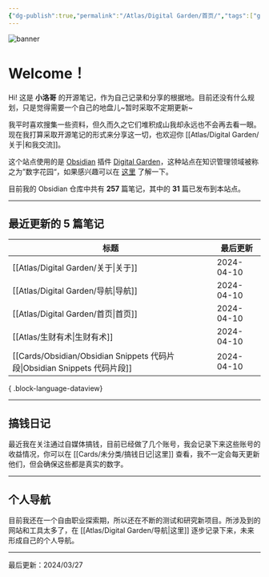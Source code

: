 ```yaml
---
{"dg-publish":true,"permalink":"/Atlas/Digital Garden/首页/","tags":["gardenEntry","gardenEntry","gardenEntry"],"noteIcon":1,"created":"2024-03-26","updated":"2024-04-10"}
---
```


![banner](http://img.xlg.life/images/202404100413287.webp)
# Welcome！
Hi! 这是 **小洛哥** 的开源笔记，作为自己记录和分享的根据地。目前还没有什么规划，只是觉得需要一个自己的地盘儿~暂时采取不定期更新~

我平时喜欢搜集一些资料，但久而久之它们堆积成山我却永远也不会再去看一眼。现在我打算采取开源笔记的形式来分享这一切，也欢迎你 [[Atlas/Digital Garden/关于\|和我交流]]。

这个站点使用的是 [Obsidian](https://obsidian.md/) 插件 [Digital Garden](https://github.com/oleeskild/obsidian-digital-garden)，这种站点在知识管理领域被称之为”数字花园“，如果感兴趣可以在 [这里](https://blog.effie.co/%E5%A6%82%E4%BD%95%E5%BB%BA%E7%AB%8B%E6%95%B0%E5%AD%97%E8%8A%B1%E5%9B%AD%EF%BC%9F/) 了解一下。

<p><span>目前我的 Obsidian 仓库中共有 <strong>257</strong> 篇笔记，其中的 <strong>31</strong> 篇已发布到本站点。</span></p>

---
## 最近更新的 5 篇笔记

| 标题                                                                   | 最后更新       |
| -------------------------------------------------------------------- | ---------- |
| [[Atlas/Digital Garden/关于\|关于]]                                   | 2024-04-10 |
| [[Atlas/Digital Garden/导航\|导航]]                                   | 2024-04-10 |
| [[Atlas/Digital Garden/首页\|首页]]                                   | 2024-04-10 |
| [[Atlas/生财有术\|生财有术]]                                              | 2024-04-10 |
| [[Cards/Obsidian/Obsidian Snippets 代码片段\|Obsidian Snippets 代码片段]] | 2024-04-10 |

{ .block-language-dataview}

---
## 搞钱日记
最近我在关注通过自媒体搞钱，目前已经做了几个账号，我会记录下来这些账号的收益情况，你可以在 [[Cards/未分类/搞钱日记\|这里]] 查看，我不一定会每天更新他们，但会确保这些都是真实的数字。

---
## 个人导航
目前我还在一个自由职业探索期，所以还在不断的测试和研究新项目。所涉及到的网站和工具太多了，在 [[Atlas/Digital Garden/导航\|这里]] 逐步记录下来，未来形成自己的个人导航。

---

最后更新：2024/03/27